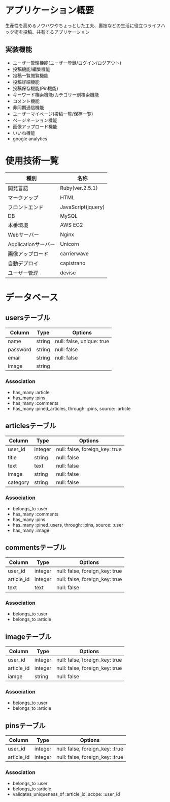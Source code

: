 # アプリケーション概要
生産性を高めるノウハウやちょっとした工夫、裏技などの生活に役立つライフハック術を投稿、共有するアプリケーション

## 実装機能
  - ユーザー管理機能(ユーザー登録/ログイン/ログアウト)
  - 投稿機能/編集機能
  - 投稿一覧閲覧機能
  - 投稿詳細機能
  - 投稿保存機能(Pin機能)
  - キーワード検索機能/カテゴリー別検索機能
  - コメント機能
  - 非同期通信機能
  - ユーザーマイページ(投稿一覧/保存一覧)
  - ページネーション機能
  - 画像アップロード機能
  - いいね機能
  - google analytics

# 使用技術一覧
|種別|名称|
|------|----|
|開発言語|Ruby(ver.2.5.1)|
|マークアップ|HTML|
|フロントエンド|JavaScript(jquery)|
|DB|MySQL|
|本番環境|AWS EC2|
|Webサーバー|Nginx|
|Applicationサーバー|Unicorn|
|画像アップロード|carrierwave|
|自動デプロイ|capistrano|
|ユーザー管理|devise|

# データベース

## usersテーブル
|Column|Type|Options|
|------|----|-------|
|name|string|null: false, unique: true|
|password|string|null: false|
|email|string|null: false|
|image|string|

### Association
  - has_many :article
  - has_many :pins
  - has_many :comments
  - has_many :pined_articles, through: :pins, source: :article
  
## articlesテーブル
|Column|Type|Options|
|------|----|-------|
|user_id|integer|null: false, foreign_key: true|
|title|string|null: false|
|text|text|null: false|
|image|string|null: false|
|category|string|null: false|

### Association
  - belongs_to :user
  - has_many :comments
  - has_many :pins
  - has_many :pined_users, through: :pins, source: :user
  - has_many :image

## commentsテーブル
|Column|Type|Options|
|------|----|-------|
|user_id|integer|null: false, foreign_key: true|
|article_id|integer|null: false, foreign_key: true|
|text|text|null: false|

### Association
  - belongs_to :user
  - belongs_to :article

## imageテーブル
|Column|Type|Options|
|------|----|-------|
|user_id|integer|null: false, foreign_key: true|
|article_id|integer|null: false, foreign_key: true|
|iamge|string|null: false|

### Association
  - belongs_to :user
  - belongs_to :article

## pinsテーブル
|Column|Type|Options|
|------|----|-------|
|user_id|integer|null: false, foreign_key: :true|
|article_id|integer|null: false, foreign_key: :true|

### Association
  - belongs_to :user
  - belongs_to :article
  - validates_uniqueness_of :article_id, scope: :user_id
  
